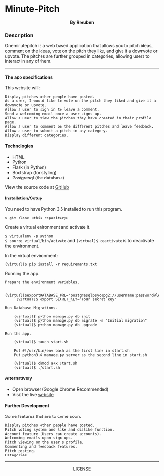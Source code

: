 # Minute-Pitch

<p align = "center">
    <b>By Rreuben</b>  
</p>

### Description
Oneminutepitch is a web based application that allows you to pitch ideas, comment on the ideas, vote on the pitch they like, and give it a downvote or upvote. The pitches are further grouped in categories, allowing users to interact in any of them.

***
#### The app specifications 
This website will:

    Display pitches other people have posted.
    As a user, I would like to vote on the pitch they liked and give it a downvote or upvote.
    Allow a user to sign in to leave a comment.
    Send a welcoming email once a user signs up.
    Allow a user to view the pitches they have created in their profile page.
    Allow a user to comment on the different pitches and leave feedback.
    Allow a user to submit a pitch in any category.
    Display different categories.

#### Technologies
* HTML
* Python
* Flask (in Python)
* Bootstrap (for styling)
* Postgresql (the database)

View the source code at [GitHub](https://github.com/Rreuben/pitch)

#### Installation/Setup
You need to have Python 3.6 installed to run this program.

`$ git clone <this-repository>`<br />

Create a virtual enironment and activate it.

`$ virtualenv -p python`<br />
`$ source virtual/bin/acivate` and `(virtual)$ deactivate` is to deactivate the environment.

In the virtual environment:

`(virtual)$ pip install -r requirements.txt`<br />

Running the app.

    Prepare the environment variables.
    
        (virtual)$exportDATABASE_URL='postgresqlpsycopg2://username:password@localhost/pitch'`<br/>
        `(virtual)$ export SECRET_KEY='Your secret key'

    Run Database Migrations.

        (virtual)$ python manage.py db init
        (virtual)$ python manage.py db migrate -m "Initial migration"
        (virtual)$ python manage.py db upgrade

    Run the app.

        (virtual)$ touch start.sh

        Put #!/usr/bin/env bash as the first line in start.sh
        Put python3.6 manage.py server as the second line in start.sh

        (virtual)$ chmod a+x start.sh
        (virtual)$ ./start.sh

#### Alternatively
* Open browser (Google Chrome Recommended)
* Visit the live [website](https://pitttch.herokuapp.com)

#### Further Development
Some features that are to come soon:

    Display pitches other people have posted.
    Pitch voting system and like and dislike function.
    Account feature (Users can create accounts).
    Welcoming emails upon sign ups.
    Pitch viewing on the user's profile.
    Commenting and feedback features.
    Pitch posting.
    Categories.

***

<p align = "center">
    <a href = "https://github.com/Rreuben/path_to_your_licence_file">LICENSE</a>
</p>
